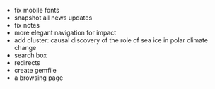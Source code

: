 - fix mobile fonts
- snapshot all news updates
- fix notes
- more elegant navigation for impact
- add cluster: causal discovery of the role of sea ice in polar climate change
- search box
- redirects
- create gemfile
- a browsing page
